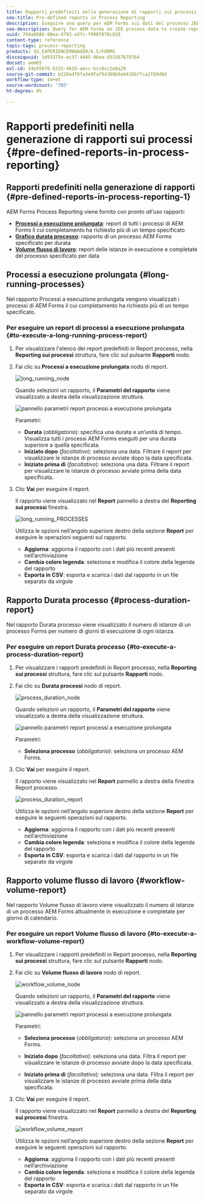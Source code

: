 ```yaml
---
title: Rapporti predefiniti nella generazione di rapporti sui processi
seo-title: Pre-defined reports in Process Reporting
description: Eseguire una query per AEM Forms sui dati del processo JEE per creare rapporti su processi con tempi di esecuzione lunghi, durata del processo e volume del flusso di lavoro
seo-description: Query for AEM Forms on JEE process data to create reports on long running processes, Process duration, and Workflow volume
uuid: 704a8886-90ea-4793-a3fc-f998f878c928
content-type: reference
topic-tags: process-reporting
products: SG_EXPERIENCEMANAGER/6.5/FORMS
discoiquuid: 3d93375e-ec37-4445-96ea-d315676787b4
docset: aem65
exl-id: 34e55676-6332-4616-aecc-bcc8cc1e8a29
source-git-commit: b220adf6fa3e9faf94389b9a9416b7fca2f89d9d
workflow-type: tm+mt
source-wordcount: '703'
ht-degree: 0%

---
```


# Rapporti predefiniti nella generazione di rapporti sui processi {#pre-defined-reports-in-process-reporting}

## Rapporti predefiniti nella generazione di rapporti {#pre-defined-reports-in-process-reporting-1}

AEM Forms Process Reporting viene fornito con *pronto all’uso* rapporti:

* **[Processi a esecuzione prolungata](#long-running-processes)**: report di tutti i processi di AEM Forms il cui completamento ha richiesto più di un tempo specificato
* **[Grafico durata processo](#process-duration-report)**: rapporto di un processo AEM Forms specificato per durata
* **[Volume flusso di lavoro](#workflow-volume-report)**: report delle istanze in esecuzione e completate del processo specificato per data

## Processi a esecuzione prolungata {#long-running-processes}

Nel rapporto Processi a esecuzione prolungata vengono visualizzati i processi di AEM Forms il cui completamento ha richiesto più di un tempo specificato.

### Per eseguire un report di processi a esecuzione prolungata {#to-execute-a-long-running-process-report}

1. Per visualizzare l&#39;elenco dei report predefiniti in Report processo, nella **Reporting sui processi** struttura, fare clic sul pulsante **Rapporti** nodo.
1. Fai clic su **Processi a esecuzione prolungata** nodo di report.

   ![long_running_node](assets/long_running_node.png)

   Quando selezioni un rapporto, il **Parametri del rapporto** viene visualizzato a destra della visualizzazione struttura.

   ![pannello parametri report processi a esecuzione prolungata](assets/report_parameters_panel.png)

   Parametri:

   * **Durata** (*obbligatorio*): specifica una durata e un’unità di tempo. Visualizza tutti i processi AEM Forms eseguiti per una durata superiore a quella specificata.
   * **Iniziato dopo** (*facoltativo*): seleziona una data. Filtrare il report per visualizzare le istanze di processo avviate dopo la data specificata.
   * **Iniziato prima di** (*facoltativo*): seleziona una data. Filtrare il report per visualizzare le istanze di processo avviate prima della data specificata.

1. Clic **Vai** per eseguire il report.

   Il rapporto viene visualizzato nel **Report** pannello a destra del **Reporting sui processi** finestra.

   ![long_running_PROCESSES](assets/long_running_processes.png)

   Utilizza le opzioni nell’angolo superiore destro della sezione **Report** per eseguire le operazioni seguenti sul rapporto.

   * **Aggiorna**: aggiorna il rapporto con i dati più recenti presenti nell’archiviazione
   * **Cambia colore legenda**: seleziona e modifica il colore della legenda del rapporto
   * **Esporta in CSV**: esporta e scarica i dati dal rapporto in un file separato da virgole

## Rapporto Durata processo  {#process-duration-report}

Nel rapporto Durata processo viene visualizzato il numero di istanze di un processo Forms per numero di giorni di esecuzione di ogni istanza.

### Per eseguire un report Durata processo {#to-execute-a-process-duration-report}

1. Per visualizzare i rapporti predefiniti in Report processo, nella **Reporting sui processi** struttura, fare clic sul pulsante **Rapporti** nodo.
1. Fai clic su **Durata processi** nodo di report.

   ![process_duration_node](assets/process_duration_node.png)

   Quando selezioni un rapporto, il **Parametri del rapporto** viene visualizzato a destra della visualizzazione struttura.

   ![pannello parametri report processi a esecuzione prolungata](assets/process_duration_params.png)

   Parametri:

   * **Seleziona processo** (*obbligatorio*): seleziona un processo AEM Forms.

1. Clic **Vai** per eseguire il report.

   Il rapporto viene visualizzato nel **Report** pannello a destra della finestra Report processo.

   ![process_duration_report](assets/process_duration_report.png)

   Utilizza le opzioni nell’angolo superiore destro della sezione **Report** per eseguire le seguenti operazioni sul rapporto.

   * **Aggiorna**: aggiorna il rapporto con i dati più recenti presenti nell’archiviazione
   * **Cambia colore legenda**: seleziona e modifica il colore della legenda del rapporto
   * **Esporta in CSV**: esporta e scarica i dati dal rapporto in un file separato da virgole

## Rapporto volume flusso di lavoro {#workflow-volume-report}

Nel rapporto Volume flusso di lavoro viene visualizzato il numero di istanze di un processo AEM Forms attualmente in esecuzione e completate per giorno di calendario.

### Per eseguire un report Volume flusso di lavoro {#to-execute-a-workflow-volume-report}

1. Per visualizzare i rapporti predefiniti in Report processo, nella **Reporting sui processi** struttura, fare clic sul pulsante **Rapporti** nodo.
1. Fai clic su **Volume flusso di lavoro** nodo di report.

   ![workflow_volume_node](assets/workflow_volume_node.png)

   Quando selezioni un rapporto, il **Parametri del rapporto** viene visualizzato a destra della visualizzazione struttura.

   ![pannello parametri report processi a esecuzione prolungata](assets/workflow_volume_params.png)

   Parametri:

   * **Seleziona processo** (*obbligatorio*): seleziona un processo AEM Forms.

   * **Iniziato dopo** (*facoltativo*): seleziona una data. Filtra il report per visualizzare le istanze di processo avviate dopo la data specificata.

   * **Iniziato prima di** (*facoltativo*): seleziona una data. Filtra il report per visualizzare le istanze di processo avviate prima della data specificata.

1. Clic **Vai** per eseguire il report.

   Il rapporto viene visualizzato nel **Report** pannello a destra del **Reporting sui processi** finestra.

   ![workflow_volume_report](assets/workflow_volume_report.png)

   Utilizza le opzioni nell’angolo superiore destro della sezione **Report** per eseguire le seguenti operazioni sul rapporto.

   * **Aggiorna**: aggiorna il rapporto con i dati più recenti presenti nell’archiviazione
   * **Cambia colore legenda**: seleziona e modifica il colore della legenda del rapporto
   * **Esporta in CSV**: esporta e scarica i dati dal rapporto in un file separato da virgole
